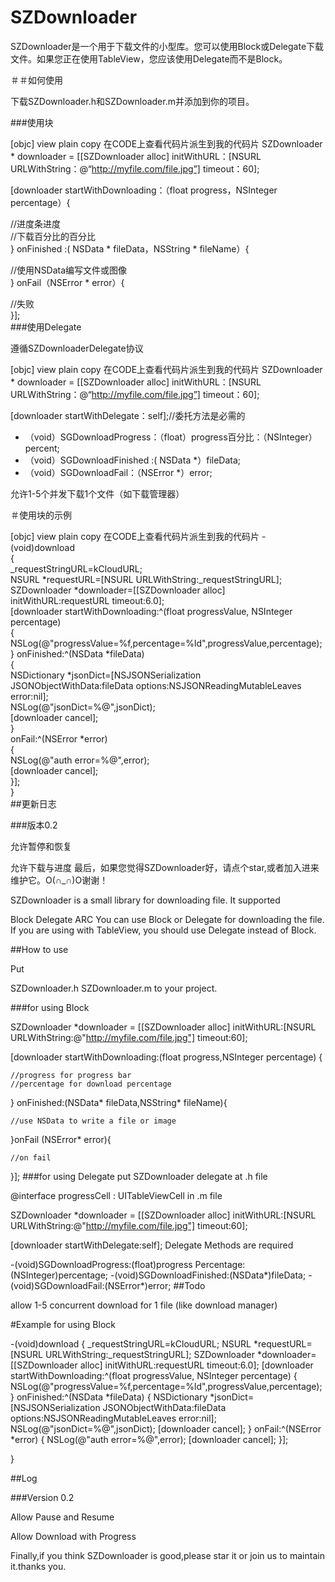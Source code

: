 # SZDownloader

SZDownloader是一个用于下载文件的小型库。您可以使用Block或Delegate下载文件。如果您正在使用TableView，您应该使用Delegate而不是Block。


＃＃如何使用

下载SZDownloader.h和SZDownloader.m并添加到你的项目。

###使用块

[objc] view plain copy 在CODE上查看代码片派生到我的代码片
SZDownloader * downloader = [[SZDownloader alloc] initWithURL：[NSURL URLWithString：@“http://myfile.com/file.jpg”] timeout：60];  
  
[downloader startWithDownloading：（float progress，NSInteger percentage）{  
  
//进度条进度  
//下载百分比的百分比  
} onFinished :( NSData * fileData，NSString * fileName）{  
  
//使用NSData编写文件或图像  
} onFail（NSError * error）{  
  
//失败  
}];  
###使用Delegate

遵循SZDownloaderDelegate协议


[objc] view plain copy 在CODE上查看代码片派生到我的代码片
SZDownloader * downloader = [[SZDownloader alloc] initWithURL：[NSURL URLWithString：@“http://myfile.com/file.jpg”] timeout：60];  
  
[downloader startWithDelegate：self];//委托方法是必需的  
  
- （void）SGDownloadProgress：（float）progress百分比：（NSInteger）percent;   
- （void）SGDownloadFinished :( NSData *）fileData;   
- （void）SGDownloadFail：（NSError *）error;   

允许1-5个并发下载1个文件（如下载管理器）

＃使用块的示例

[objc] view plain copy 在CODE上查看代码片派生到我的代码片
-(void)download  
{  
    _requestStringURL=kCloudURL;  
    NSURL *requestURL=[NSURL URLWithString:_requestStringURL];  
    SZDownloader *downloader=[[SZDownloader alloc] initWithURL:requestURL timeout:6.0];  
    [downloader startWithDownloading:^(float progressValue, NSInteger percentage)  
    {  
        NSLog(@"progressValue=%f,percentage=%ld",progressValue,percentage);  
    } onFinished:^(NSData *fileData)  
    {  
        NSDictionary *jsonDict=[NSJSONSerialization JSONObjectWithData:fileData options:NSJSONReadingMutableLeaves error:nil];  
        NSLog(@"jsonDict=%@",jsonDict);  
        [downloader cancel];  
    }  
    onFail:^(NSError *error)  
     {  
        NSLog(@"auth error=%@",error);  
        [downloader cancel];  
    }];  
}  
##更新日志

###版本0.2

允许暂停和恢复

允许下载与进度
最后，如果您觉得SZDownloader好，请点个star,或者加入进来维护它。O(∩_∩)O谢谢！


SZDownloader is a small library for downloading file.
It supported

Block
Delegate
ARC
You can use Block or Delegate for downloading the file. If you are using with TableView, you should use Delegate instead of Block.

##How to use

Put

SZDownloader.h
SZDownloader.m
to your project.

###for using Block

SZDownloader *downloader = [[SZDownloader alloc] initWithURL:[NSURL URLWithString:@"http://myfile.com/file.jpg"] timeout:60];

[downloader startWithDownloading:(float progress,NSInteger percentage) {
	
	//progress for progress bar
	//percentage for download percentage
	
} onFinished:(NSData* fileData,NSString* fileName){
	
	//use NSData to write a file or image
	
}onFail (NSError* error){

	//on fail

}];
###for using Delegate put SZDownloader delegate at .h file

@interface progressCell : UITableViewCell <SZDownloaderDelegate>
in .m file

SZDownloader *downloader = [[SZDownloader alloc] initWithURL:[NSURL URLWithString:@"http://myfile.com/file.jpg"] timeout:60];

[downloader startWithDelegate:self];
Delegate Methods are required

-(void)SGDownloadProgress:(float)progress Percentage:(NSInteger)percentage;
-(void)SGDownloadFinished:(NSData*)fileData;
-(void)SGDownloadFail:(NSError*)error;
##Todo

allow 1-5 concurrent download for 1 file (like download manager)


#Example for using Block

-(void)download
{
    _requestStringURL=kCloudURL;
    NSURL *requestURL=[NSURL URLWithString:_requestStringURL];
    SZDownloader *downloader=[[SZDownloader alloc] initWithURL:requestURL timeout:6.0];
    [downloader startWithDownloading:^(float progressValue, NSInteger percentage)
    {
        NSLog(@"progressValue=%f,percentage=%ld",progressValue,percentage);
    } onFinished:^(NSData *fileData)
    {
        NSDictionary *jsonDict=[NSJSONSerialization JSONObjectWithData:fileData options:NSJSONReadingMutableLeaves error:nil];
        NSLog(@"jsonDict=%@",jsonDict);
        [downloader cancel];
    }
    onFail:^(NSError *error)
     {
        NSLog(@"auth error=%@",error);
        [downloader cancel];
    }];

}


##Log

###Version 0.2

Allow Pause and Resume

Allow Download with Progress

Finally,if you think SZDownloader is  good,please star it or join us to maintain it.thanks you.
